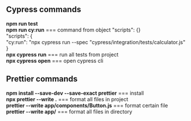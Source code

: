 ## Cypress commands

**npm run test**\
**npm run cy:run** === command from object "scripts": {}\
"scripts": {\
"cy:run": "npx cypress run --spec "cypress/integration/tests/calculator.js"\
}\
**npx cypress run** === run all tests from project\
**npx cypress open** === open cypress cli

## Prettier commands

**npm install --save-dev --save-exact prettier** === install\
**npx prettier --write .** === format all files in project\
**prettier --write app/components/Button.js** === format certain file\
**prettier --write app/** === format all files in directory